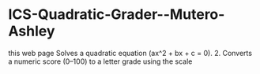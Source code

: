 # ICS-Quadratic-Grader--Mutero-Ashley

this web page Solves a quadratic equation (ax^2 + bx + c = 0).
2. Converts a numeric score (0–100) to a letter grade using the scale
